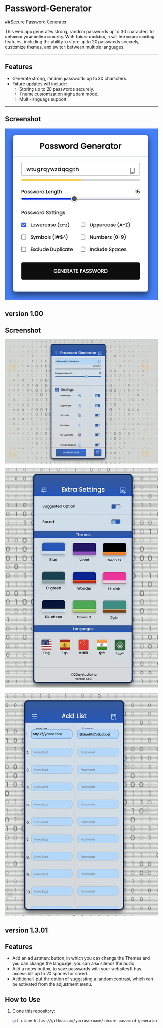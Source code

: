 # Password-Generator

##Secure Password Generator  

This web app generates strong, random passwords up to 30 characters to enhance your online security. With future updates, it will introduce exciting features, including the ability to store up to 20 passwords securely, customize themes, and switch between multiple languages.  

---

## Features  
- Generate strong, random passwords up to 30 characters.  
- Future updates will include:  
  - Storing up to 20 passwords securely.  
  - Theme customization (light/dark mode).  
  - Multi-language support.  

---

## Screenshot  

![Secure Password Generator v1](./Pg_v1.png)  

version 1.00
---

## Screenshot  

![Secure Password Generator v1](./image_1.png) 

![Secure Password Generator v1](./image_2.png) 

![Secure Password Generator v1](./image_3.png) 

version 1.3.01
---

## Features  
- Add an adjustment button, in which you can change the Themes and you can change the language, you can also silence the audio.  
- Add a notes button, to save passwords with your websites.It has accessible up to 20 spaces for saved.
- Additional I put the option of suggesting a random contrast, which can be activated from the adjustment menu.  

## How to Use  
1. Clone this repository:  
   ```bash  
   git clone https://github.com/yourusername/secure-password-generator.git  

